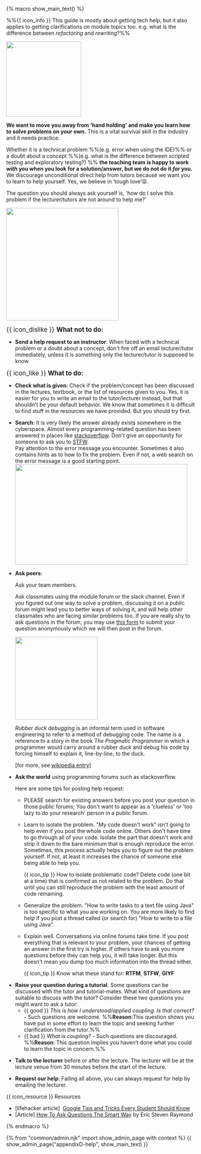 {% macro show_main_text() %}
<div id="main">

%%{{ icon_info }} This guide is mostly about getting tech help, but it also applies to getting clarifications on module topics too. e.g. what is the difference between _refactoring_ and _rewriting_?%%

<img src="{{baseUrl}}/admin/images/how to get help.png" width="200px"><br/>


**We want to move you away from 'hand holding' and make you learn how to solve problems on your own.** This is a vital survival skill in the industry and it needs practice.

Whether it is a technical problem %%(e.g. error when using the IDE)%% or a doubt about a concept %%(e.g. what is the difference between scripted testing and exploratory testing?)&nbsp;%% **the teaching team is happy to work _with_ you when you look for a solution/answer, but we do not do it _for_ you.** We discourage unconditional direct help from tutors because we want you to learn to help yourself. Yes, we believe in ‘tough love’:stuck_out_tongue_closed_eyes:.

The question you should always ask yourself is, 'how do I solve this problem if the lecturer/tutors are not around to help me?' 

<img src="{{baseUrl}}/admin/images/the good reasons to get home early.png" width="300"/><br>

<span class="text-danger"><big>{{ icon_dislike }} **What not to do:**</big></span> 

* <span class="text-danger">**Send a help request to an instructor**:</span> When faced with a technical problem or a doubt about a concept, don't fire off an email lecturer/tutor immediately, unless it is something only the lecturer/tutor is supposed to know.

<span class="text-success"><big>{{ icon_like }} **What to do:**</big></span>

* **Check what is given**: Check if the problem/concept has been discussed in the lectures, textbook, or the list of resources given to you. Yes, it is easier for you to write an email to the tutor/lecturer instead, but that shouldn't be your default behavior. We know that sometimes it is difficult to find stuff in the resources we have provided. But you should try first.

* **Search**: It is very likely the answer already exists somewhere in the cyberspace. Almost every programming-related question has been answered in places like [stackoverflow](http://stackoverflow.com/). Don't give an opportunity for someone to ask you to [STFW](http://www.jibble.org/stfw/).  
  Pay attention to the error message you encounter. Sometimes it also contains hints as to how to fix the problem. Even if not, a web search on the error message is a good starting point.    
  <img src="{{baseUrl}}/admin/images/how to google it.png" width="460" height="268"/>

* **Ask peers**:   

  Ask your team members.   

  Ask classmates using the module forum or the slack channel. Even if you figured out one way to solve a problem, discussing it on a public forum might lead you to better ways of solving it, and will help other classmates who are facing similar problems too. If you are really shy to ask questions in the forum, you may use [this form](https://docs.google.com/forms/d/1vf2TjVhASq_u1_kQEEyURE5fTeBg6iKwGQDJUxYiAmg/viewform) to submit your question anonymously which we will then post in the forum.

  <panel header="Rubber Duck Debugging">

  <img src="{{baseUrl}}/admin/images/Rubber_duck_assisting_with_debugging.jpg" width="220"/><br/>

  _Rubber duck debugging_ is an informal term used in software engineering to refer to a method of debugging code. The name is a reference to a story in the book _The Pragmatic Programmer_ in which a programmer would carry around a rubber duck and debug his code by forcing himself to explain it, line-by-line, to the duck.

  [for more, see [wikipedia entry](https://en.wikipedia.org/wiki/Rubber_duck_debugging)]  

  </panel><p/>

* **Ask the world** using programming forums such as stackoverflow.   

  Here are some tips for posting help request:
  * PLEASE search for existing answers before you post your question in those public forums; You don't want to appear as a 'clueless' or 'too lazy to do your research' person in a public forum.
  * Learn to isolate the problem. "My code doesn't work" isn't going to help even if you post the whole code online. Others don't have time to go through all of your code. Isolate the part that doesn't work and strip it down to the bare minimum that is enough reproduce the error. Sometimes, this process actually helps you to figure out the problem yourself. If not, at least it increases the chance of someone else being able to help you.  
    
    <box>
    
    {{ icon_tip }} How to isolate problematic code? Delete code (one bit at a time) that is confirmed as not related to the problem. Do that until you can still reproduce the problem with the least amount of code remaining.
    
    </box>

  * Generalize the problem. "How to write tasks to a text file using Java" is too specific to what you are working on. You are more likely to find help if you post a thread called (or search for) "How to write to a file using Java".
  * Explain well. Conversations via online forums take time. If you post everything that is relevant to your problem, your chances of getting an answer in the first try is higher. If others have to ask you more questions before they can help you, it will take longer. But this doesn't mean you dump too much information into the thread either.  
    
    <box>
    
    {{ icon_tip }} Know what these stand for: **RTFM**, **STFW**, **GIYF**
    
    </box>
    
<span id="questions-for-tutros">

* **Raise your question during a tutorial**. Some questions can be discussed with the tutor and tutorial-mates.
  What kind of questions are suitable to discuss with the tutor? Consider these two questions you might want to ask a tutor:
  * {{ good }} *This is how I understood/applied coupling. Is that correct?* - Such questions are welcome. %%**Reason**:This question shows you have put in some effort to learn the topic and seeking further clarification from the tutor.%%
  * {{ bad }} *What is coupling?* - Such questions are discouraged. %%**Reason**: This question implies you haven’t done what you could to learn the topic in concern.%%
  
</span>

* **Talk to the lecturer** before or after the lecture. The lecturer will be at the lecture venue from 30 minutes before the start of the lecture.

* **Request our help**: Failing all above, you can always request for help by emailing the lecturer.

<box>

{{ icon_resource }} Resources

* [lifehacker article]  [Google Tips and Tricks Every Student Should Know](http://lifehacker.com/google-tips-and-tricks-every-student-should-know-1508121671)
* [Article] [How To Ask Questions The Smart Way](http://catb.org/esr/faqs/smart-questions.html) by Eric Steven Raymond
</box>

</div>
{% endmacro %}

{% from "common/admin.njk" import show_admin_page with context %}
{{ show_admin_page("appendixD-help", show_main_text) }}
